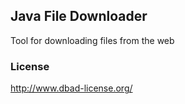 ## Java File Downloader
Tool for downloading files from the web

### License
http://www.dbad-license.org/
